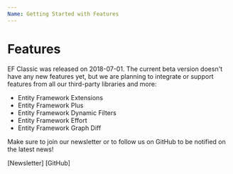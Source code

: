 ```yaml
---
Name: Getting Started with Features
---
```


# Features

EF Classic was released on 2018-07-01. The current beta version doesn't have any new features yet, but we are planning to integrate or support features from all our third-party libraries and more:
- Entity Framework Extensions
- Entity Framework Plus
- Entity Framework Dynamic Filters
- Entity Framework Effort
- Entity Framework Graph Diff

Make sure to join our newsletter or to follow us on GitHub to be notified on the latest news!

[Newsletter]
[GitHub]
